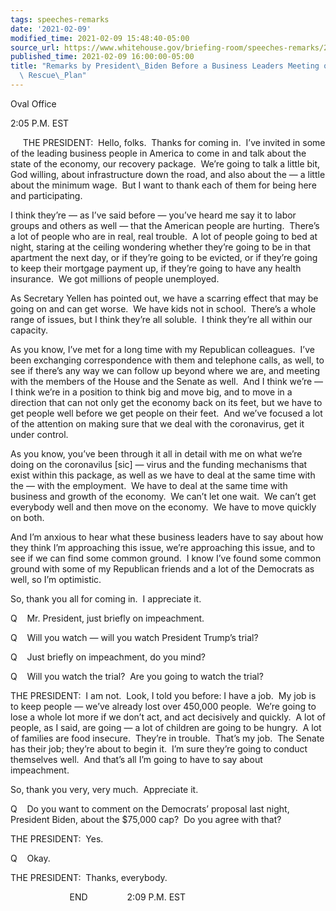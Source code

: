 ```yaml
---
tags: speeches-remarks
date: '2021-02-09'
modified_time: 2021-02-09 15:48:40-05:00
source_url: https://www.whitehouse.gov/briefing-room/speeches-remarks/2021/02/09/remarks-by-president-biden-before-a-business-leaders-meeting-on-the-american-rescue-plan/
published_time: 2021-02-09 16:00:00-05:00
title: "Remarks by President\_Biden Before a Business Leaders Meeting on the American\
  \ Rescue\_Plan"
---
```

 
Oval Office

2:05 P.M. EST

     THE PRESIDENT:  Hello, folks.  Thanks for coming in.  I’ve invited
in some of the leading business people in America to come in and talk
about the state of the economy, our recovery package.  We’re going to
talk a little bit, God willing, about infrastructure down the road, and
also about the — a little about the minimum wage.  But I want to thank
each of them for being here and participating. 

I think they’re — as I’ve said before — you’ve heard me say it to labor
groups and others as well — that the American people are hurting. 
There’s a lot of people who are in real, real trouble.  A lot of people
going to bed at night, staring at the ceiling wondering whether they’re
going to be in that apartment the next day, or if they’re going to be
evicted, or if they’re going to keep their mortgage payment up, if
they’re going to have any health insurance.  We got millions of people
unemployed. 

As Secretary Yellen has pointed out, we have a scarring effect that may
be going on and can get worse.  We have kids not in school.  There’s a
whole range of issues, but I think they’re all soluble.  I think they’re
all within our capacity. 

As you know, I’ve met for a long time with my Republican colleagues. 
I’ve been exchanging correspondence with them and telephone calls, as
well, to see if there’s any way we can follow up beyond where we are,
and meeting with the members of the House and the Senate as well.  And I
think we’re — I think we’re in a position to think big and move big, and
to move in a direction that can not only get the economy back on its
feet, but we have to get people well before we get people on their
feet.  And we’ve focused a lot of the attention on making sure that we
deal with the coronavirus, get it under control. 

As you know, you’ve been through it all in detail with me on what we’re
doing on the coronavilus \[sic\] — virus and the funding mechanisms that
exist within this package, as well as we have to deal at the same time
with the — with the employment.  We have to deal at the same time with
business and growth of the economy.  We can’t let one wait.  We can’t
get everybody well and then move on the economy.  We have to move
quickly on both.

And I’m anxious to hear what these business leaders have to say about
how they think I’m approaching this issue, we’re approaching this issue,
and to see if we can find some common ground.  I know I’ve found some
common ground with some of my Republican friends and a lot of the
Democrats as well, so I’m optimistic. 

So, thank you all for coming in.  I appreciate it. 

Q    Mr. President, just briefly on impeachment.

Q    Will you watch — will you watch President Trump’s trial? 

Q    Just briefly on impeachment, do you mind?

Q    Will you watch the trial?  Are you going to watch the trial?

THE PRESIDENT:  I am not.  Look, I told you before: I have a job.  My
job is to keep people — we’ve already lost over 450,000 people.  We’re
going to lose a whole lot more if we don’t act, and act decisively and
quickly.  A lot of people, as I said, are going — a lot of children are
going to be hungry.  A lot of families are food insecure.  They’re in
trouble.  That’s my job.  The Senate has their job; they’re about to
begin it.  I’m sure they’re going to conduct themselves well.  And
that’s all I’m going to have to say about impeachment. 

So, thank you very, very much.  Appreciate it.

Q    Do you want to comment on the Democrats’ proposal last night,
President Biden, about the $75,000 cap?  Do you agree with that?

THE PRESIDENT:  Yes.

Q    Okay.

THE PRESIDENT:  Thanks, everybody.

                        END                2:09 P.M. EST
